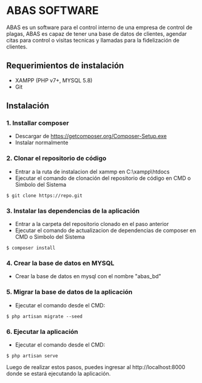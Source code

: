 # ABAS SOFTWARE 

ABAS es un software para el control interno de una empresa de control de plagas, ABAS es capaz de 
tener una base de datos de clientes, agendar citas para control o visitas tecnicas y llamadas para 
la fidelización de clientes.

## Requerimientos de instalación
- XAMPP (PHP v7+, MYSQL 5.8)
- Git

## Instalación

### 1. Installar composer 
- Descargar de https://getcomposer.org/Composer-Setup.exe
- Instalar normalmente

### 2. Clonar el repositorio de código
- Entrar a la ruta de instalacion del xammp en C:\xampp\htdocs
- Ejecutar el comando de clonación del repositorio de código en CMD o Simbolo del Sistema

```
$ git clone https://repo.git
```

### 3. Instalar las dependencias de la aplicación
- Entrar a la carpeta del repositorio clonado en el paso anterior
- Ejecutar el comando de actualizacion de dependencias de composer en CMD o Simbolo del Sistema

```
$ composer install
```

### 4. Crear la base de datos en MYSQL
- Crear la base de datos en mysql con el nombre "abas_bd"

### 5. Migrar la base de datos de la aplicación
- Ejecutar el comando desde el CMD:

```
$ php artisan migrate --seed
```
### 6. Ejecutar la aplicación
- Ejecutar el comando desde el CMD:

```
$ php artisan serve
```

Luego de realizar estos pasos, puedes ingresar al http://localhost:8000 donde se estará ejecutando la aplicación.